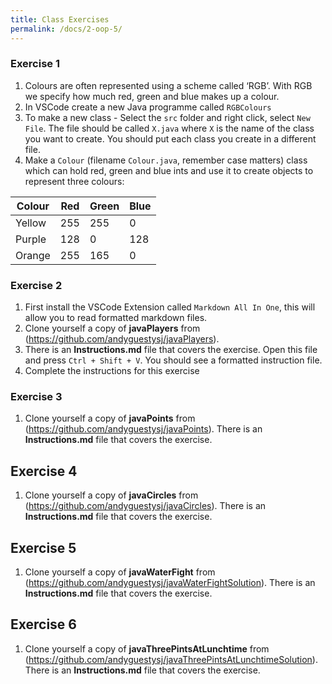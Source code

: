```yaml
---
title: Class Exercises
permalink: /docs/2-oop-5/
---
```


### Exercise 1
1. Colours are often represented using a scheme called ‘RGB’. With RGB we specify how much red, green
and blue makes up a colour. 
2. In VSCode create a new Java programme called `RGBColours`
3. To make a new class - Select the `src` folder and right click, select `New File`. The file should be called `X.java` where `X` is the name of the class you want to create. You should put each class you create in a different file.
4. Make a `Colour` (filename `Colour.java`, remember case matters) class which can hold red, green and blue ints and use it to create objects to represent three colours:  

|Colour|Red|Green|Blue|
|---|---|---|---|
|Yellow|255|255|0|
|Purple|128|0|128|
|Orange|255|165|0|

### Exercise 2
1. First install the VSCode Extension called `Markdown All In One`, this will allow you to read formatted markdown files.
2. Clone yourself a copy of **javaPlayers** from (https://github.com/andyguestysj/javaPlayers). 
3. There is an **Instructions.md** file that covers the exercise.  Open this file and press `Ctrl + Shift + V`. You should see a formatted instruction file. 
4. Complete the instructions for this exercise

### Exercise 3
1. Clone yourself a copy of **javaPoints** from (https://github.com/andyguestysj/javaPoints). There is an **Instructions.md** file that covers the exercise.  

## Exercise 4
1. Clone yourself a copy of **javaCircles** from (https://github.com/andyguestysj/javaCircles). There is an **Instructions.md** file that covers the exercise. 

## Exercise 5
1. Clone yourself a copy of **javaWaterFight** from (https://github.com/andyguestysj/javaWaterFightSolution). There is an **Instructions.md** file that covers the exercise. 

## Exercise 6
1. Clone yourself a copy of **javaThreePintsAtLunchtime** from (https://github.com/andyguestysj/javaThreePintsAtLunchtimeSolution). There is an **Instructions.md** file that covers the exercise. 

